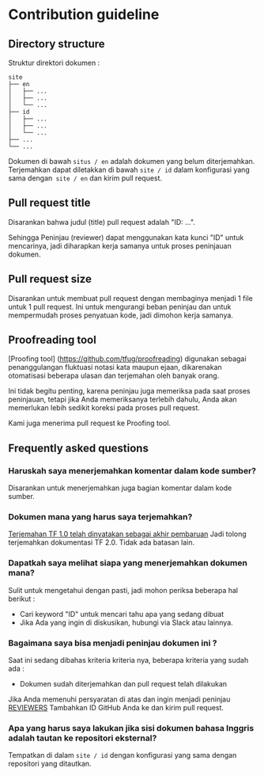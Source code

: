 # Contribution guideline

## Directory structure

Struktur direktori dokumen :

```
site
├── en
│   ├── ...
│   ├── ...
│   └── ...
├── id
│   ├── ...
│   ├── ...
│   └── ...
├── ...
└── ...
```

Dokumen di bawah `situs / en` adalah dokumen yang belum diterjemahkan.
Terjemahkan dapat diletakkan di bawah `site / id` dalam konfigurasi yang sama
dengan` site / en` dan kirim pull request.

## Pull request title

Disarankan bahwa judul (title) pull request adalah "ID: ...".

Sehingga Peninjau (reviewer) dapat menggunakan kata kunci "ID" untuk mencarinya,
jadi diharapkan kerja samanya untuk proses peninjauan dokumen.

## Pull request size

Disarankan untuk membuat pull request dengan membaginya menjadi 1 file untuk 1
pull request. Ini untuk mengurangi beban peninjau dan untuk mempermudah proses
penyatuan kode, jadi dimohon kerja samanya.

## Proofreading tool

[Proofing tool] (https://github.com/tfug/proofreading) digunakan sebagai
penanggulangan fluktuasi notasi kata maupun ejaan, dikarenakan otomatisasi
beberapa ulasan dan terjemahan oleh banyak orang.

Ini tidak begitu penting, karena peninjau juga memeriksa pada saat proses
peninjauan, tetapi jika Anda memeriksanya terlebih dahulu, Anda akan memerlukan
lebih sedikit koreksi pada proses pull request.

Kami juga menerima pull request ke Proofing tool.

## Frequently asked questions

### Haruskah saya menerjemahkan komentar dalam kode sumber?

Disarankan untuk menerjemahkan juga bagian komentar dalam kode sumber.

### Dokumen mana yang harus saya terjemahkan?

[Terjemahan TF 1.0 telah dinyatakan sebagai akhir pembaruan](https://groups.google.com/a/tensorflow.org/forum/#!msg/docs/vO0gQnEXcSM/YK_ybv7tBQAJ)
Jadi tolong terjemahkan dokumentasi TF 2.0. Tidak ada batasan lain.

### Dapatkah saya melihat siapa yang menerjemahkan dokumen mana?

Sulit untuk mengetahui dengan pasti, jadi mohon periksa beberapa hal berikut :

* Cari keyword "ID" untuk mencari tahu apa yang sedang dibuat 
* Jika Ada yang ingin di diskusikan, hubungi via Slack atau lainnya.

### Bagaimana saya bisa menjadi peninjau dokumen ini ?

Saat ini sedang dibahas kriteria kriteria nya, beberapa kriteria yang sudah ada :

* Dokumen sudah diterjemahkan dan pull request telah dilakukan

Jika Anda memenuhi persyaratan di atas dan ingin menjadi peninjau
[REVIEWERS](https://github.com/tensorflow/docs-l10n/blob/master/site/ja/REVIEWERS)
Tambahkan ID GitHub Anda ke dan kirim pull request.

### Apa yang harus saya lakukan jika sisi dokumen bahasa Inggris adalah tautan ke repositori eksternal?

Tempatkan di dalam `site / id` dengan konfigurasi yang sama dengan repositori
yang ditautkan.
